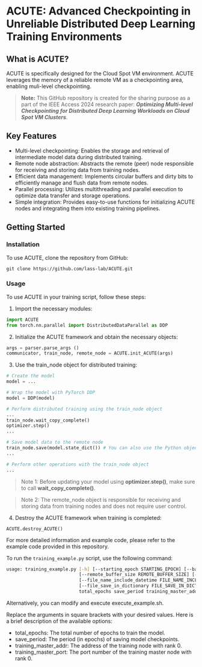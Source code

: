 # ACUTE: Advanced Checkpointing in Unreliable Distributed Deep Learning Training Environments

## What is ACUTE?

ACUTE is specifically designed for the Cloud Spot VM environment. ACUTE leverages the memory of a reliable remote VM as a checkpointing area, enabling muli-level checkpointing.

> **Note:** This GitHub repository is created for the sharing purpose as a part of the IEEE Access 2024 research paper: ***Optimizing Multi-level Checkpointing for Distributed Deep Learning Workloads on Cloud Spot VM Clusters***.

## Key Features

- Multi-level checkpointing: Enables the storage and retrieval of intermediate model data during distributed training.
- Remote node abstraction: Abstracts the remote (peer) node responsible for receiving and storing data from training nodes.
- Efficient data management: Implements circular buffers and dirty bits to efficiently manage and flush data from remote nodes.
- Parallel processing: Utilizes multithreading and parallel execution to optimize data transfer and storage operations.
- Simple integration: Provides easy-to-use functions for initializing ACUTE nodes and integrating them into existing training pipelines.

## Getting Started

### Installation

To use ACUTE, clone the repository from GitHub:

```shell
git clone https://github.com/lass-lab/ACUTE.git
```

### Usage

To use ACUTE in your training script, follow these steps:

1. Import the necessary modules:

```python
import ACUTE
from torch.nn.parallel import DistributedDataParallel as DDP
```

2. Initialize the ACUTE framework and obtain the necessary objects:

```python
args = parser.parse_args ()
communicator, train_node, remote_node = ACUTE.init_ACUTE(args)
```

3. Use the train_node object for distributed training:

```python
# Create the model
model = ...

# Wrap the model with PyTorch DDP
model = DDP(model)

# Perform distributed training using the train_node object
...
train_node.wait_copy_complete()
optimizer.step()
...

# Save model data to the remote node
train_node.save(model.state_dict()) # You can also use the Python object {} here
...

# Perform other operations with the train_node object
...
```
> Note 1: Before updating your model using **optimizer.step()**, make sure to call **wait_copy_complete()**.

> Note 2: The remote_node object is responsible for receiving and storing data from training nodes and does not require user control.

4. Destroy the ACUTE framework when training is completed:

```python3
ACUTE.destroy_ACUTE()
```


For more detailed information and example code, please refer to the example code provided in this repository.

To run the `training_example.py` script, use the following command:

```bash
usage: training_example.py [-h] [--starting_epoch STARTING_EPOCH] [--batch_size BATCH_SIZE]
                           [--remote_buffer_size REMOTE_BUFFER_SIZE] [--shard_size SHARD_SIZE] [--model_name MODEL_NAME]
                           [--file_name_include_datetime FILE_NAME_INCLUDE_DATETIME]
                           [--file_save_in_dictionary FILE_SAVE_IN_DICTIONARY] [--snapshot_path SNAPSHOT_PATH]
                           total_epochs save_period training_master_addr training_master_port
```
Alternatively, you can modify and execute execute_example.sh.

Replace the arguments in square brackets with your desired values. Here is a brief description of the available options:

- total_epochs: The total number of epochs to train the model.
- save_period: The period (in epochs) of saving model checkpoints.
- training_master_addr: The address of the training node with rank 0.
- training_master_port: The port number of the training master node with rank 0.
